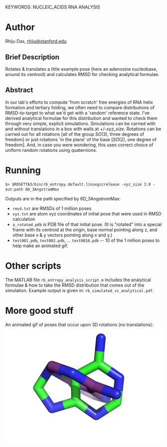 # 

KEYWORDS: NUCLEIC_ACIDS RNA ANALYSIS

# Author
Rhiju Das, rhiju@stanford.edu

## Brief Description

Rotates & translates a little example pose (here an adenosine nucleobase, around its centroid) and calculates RMSD for checking analytical formulae.

## Abstract

In our lab's efforts to compute 'from scratch' free energies of RNA helix formation and tertiary folding, we often need to compare distributions of RMSD-to-target to what we'd get with a 'random' reference state. I've derived analytical formulae for this distribution and wanted to check them through very simple, explicit simulations. Simulations can be carried with and without translations in a box with walls at +/-_xyz_size_. Rotations can be carried out for all rotations [all of the group _SO_(3), three degrees of freedom] or just rotations 'in the plane' of the base [_SO_(2), one degree of freedom]. And, in case you were wondering, this uses correct choice of uniform random rotations using quaternions.

# Running

```
$> $ROSETTA3/bin/rb_entropy.default.linuxgccrelease -xyz_size 3.0 -out:path 6D_3AngstromMax

```

Outputs are in the path specified by 6D_3AngstromMax:
 + `rmsd.txt` are RMSDs of 1 million poses  
 + `xyz.txt` are atom xyz coordinates of initial pose that were used in RMSD calculation  
 + `a_rotated.pdb` is PDB file of that initial pose. (It is "rotated" into a special frame  with its centroid at the origin, base normal pointing along z, and other base x & y vectors pointing along x and y.)  
 +  `test001.pdb`, `test002.pdb`, ... `test0010.pdb` -- 10 of the 1 million poses to help make an animated gif. 


# Other scripts
The MATLAB file `rb_entropy_analysis_script.m` includes the analytical formulae & how to take the RMSD distribution that comes out of the simulation. Example output is given in: `rb_simulated_vs_analytical.pdf`.

# More good stuff
An animated gif of poses that occur upon 3D rotations (no translations):
![](rotating_adenosine.gif)





